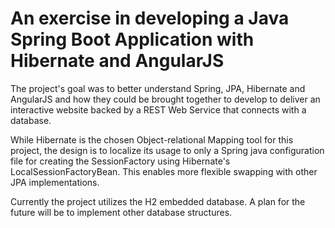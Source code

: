 # An exercise in developing a Java Spring Boot Application with Hibernate and AngularJS

The project's goal was to better understand Spring, JPA, Hibernate and AngularJS and how they could be brought together to develop to deliver an interactive website backed by a REST Web Service that connects with a database.

While Hibernate is the chosen Object-relational Mapping tool for this project, the design is to localize
its usage to only a Spring java configuration file for creating the SessionFactory using Hibernate's LocalSessionFactoryBean.
This enables more flexible swapping with other JPA implementations.

Currently the project utilizes the H2 embedded database. A plan for the future will be to implement other database structures.
